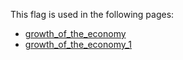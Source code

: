 This flag is used in the following pages:
 - [growth_of_the_economy](../events/growth_of_the_economy.md)
 - [growth_of_the_economy_1](../events/growth_of_the_economy_1.md)
